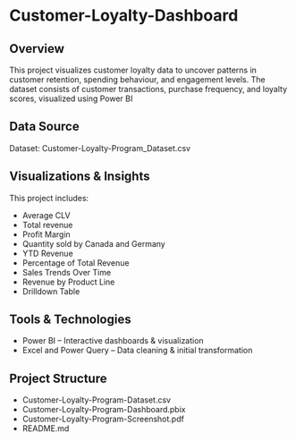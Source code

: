 # Customer-Loyalty-Dashboard

## Overview
This project visualizes customer loyalty data to uncover patterns in customer retention, spending behaviour, and engagement levels. The dataset consists of customer transactions, purchase frequency, and loyalty scores, visualized using Power BI

## Data Source
Dataset: Customer-Loyalty-Program_Dataset.csv

## Visualizations & Insights
This project includes:
- Average CLV
- Total revenue
- Profit Margin
- Quantity sold by Canada and Germany
- YTD Revenue
- Percentage of Total Revenue
- Sales Trends Over Time
- Revenue by Product Line
- Drilldown Table

## Tools & Technologies
- Power BI – Interactive dashboards & visualization
- Excel and Power Query – Data cleaning & initial transformation

## Project Structure
- Customer-Loyalty-Program-Dataset.csv
- Customer-Loyalty-Program-Dashboard.pbix
- Customer-Loyalty-Program-Screenshot.pdf
- README.md
